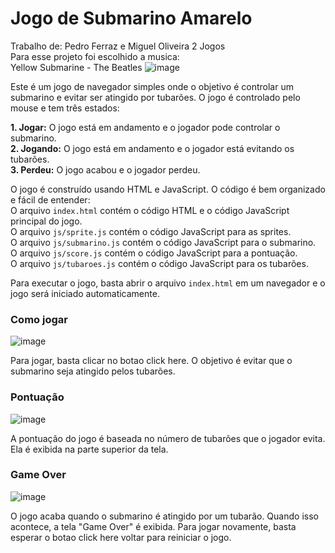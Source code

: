 # Jogo de Submarino Amarelo 
Trabalho de: Pedro Ferraz e Miguel Oliveira 2 Jogos<br>
Para esse projeto foi escolhido a musica:<br>
Yellow Submarine - The Beatles
![image](https://github.com/PedroFRomao/JogoSubmarino/assets/120103357/9688c860-71d1-45fa-84d0-4c4b5e645345)

Este é um jogo de navegador simples onde o objetivo é controlar um submarino e evitar ser atingido por tubarões. O jogo é controlado pelo mouse e tem três estados:

**1. Jogar:** O jogo está em andamento e o jogador pode controlar o submarino.<br>
**2. Jogando:** O jogo está em andamento e o jogador está evitando os tubarões.<br>
**3. Perdeu:** O jogo acabou e o jogador perdeu.<br>

O jogo é construído usando HTML e JavaScript. O código é bem organizado e fácil de entender:<br> 
O arquivo `index.html` contém o código HTML e o código JavaScript principal do jogo. <br>
O arquivo `js/sprite.js` contém o código JavaScript para as sprites. <br>
O arquivo `js/submarino.js` contém o código JavaScript para o submarino. <br>
O arquivo `js/score.js` contém o código JavaScript para a pontuação. <br>
O arquivo `js/tubaroes.js` contém o código JavaScript para os tubarões.<br>

Para executar o jogo, basta abrir o arquivo `index.html` em um navegador e o jogo será iniciado automaticamente.



### Como jogar
![image](https://github.com/PedroFRomao/JogoSubmarino/assets/120103357/c7bee2cb-71d7-4c20-ba09-f9071ab3634e)

Para jogar, basta clicar no botao click here. O objetivo é evitar que o submarino seja atingido pelos tubarões.

### Pontuação
![image](https://github.com/PedroFRomao/JogoSubmarino/assets/120103357/193e0819-81df-43a2-9c08-7c0139aa3645)

A pontuação do jogo é baseada no número de tubarões que o jogador evita. Ela é exibida na parte superior da tela.

### Game Over
![image](https://github.com/PedroFRomao/JogoSubmarino/assets/120103357/98133a09-cb87-4410-ac82-5dc0779c631e)

O jogo acaba quando o submarino é atingido por um tubarão. Quando isso acontece, a tela "Game Over" é exibida. Para jogar novamente, basta esperar o botao click here voltar para reiniciar o jogo.
